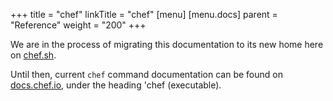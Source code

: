 +++
title = "chef"
linkTitle = "chef"
[menu]
  [menu.docs]
    parent = "Reference"
    weight = "200"
+++

We are in the process of migrating this documentation to its new home here on [chef.sh](https://chef.sh).

Until then, current `chef` command documentation can be found on [docs.chef.io](https://docs.chef.io/about_chefdk.html), under the heading 'chef (executable).
